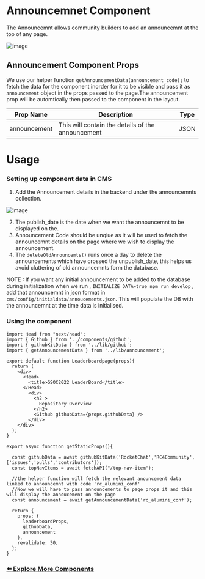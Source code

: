 # Announcemnet Component

The Announcemnt allows community builders to add an announcemnt at the top of any page. 

![image](https://user-images.githubusercontent.com/70485812/160879805-4facf945-1219-4f9f-a192-b83965956596.png)


## Announcement Component Props

We use our helper function `getAnnouncementData(announcement_code);` to fetch the data for the component inorder for it to be visible and pass it as `announcement` object in the props passed to the page.The announcement prop will be automtically then passed to the component in the layout.

| Prop Name     | Description                | Type  |
| ------------- |------------------------- | -----|
| announcement  | This will contain the details of the announcement  | JSON |

# Usage 

### Setting up component data in CMS

1. Add the Announcement details in the backend under the announcemnts collection. 

![image](https://user-images.githubusercontent.com/70485812/160881585-b66378fb-c144-45e1-9bb0-f5a2d4985460.png)

2. The publish_date is the date when we want the announcemnt to be displayed on the.
3. Announcement Code should be unqiue as it will be used to fetch the announcemnt details on the page where we wish to display the announcement.
4. The `deleteOldAnnouncemts()` runs once a day to delete the announcements which have crossed the unpublish_date, this helps us avoid cluttering of old announcemnts form the database.

NOTE :  If you want any initial announcement to be added to the database during initialization when we run , `INITIALIZE_DATA=true npm run develop`  , add that announcemnt in json format in `cms/config/initialdata/annoucements.json`. This will populate the DB with the announcemnt at the time data is initialised.

### Using the component

```
import Head from "next/head";
import { Github } from '../components/github';
import { githubKitData } from '../lib/github';
import { getAnnouncementData } from '../lib/announcement'; 

export default function Leaderboardpage(props){
  return (
    <div>
      <Head>
        <title>GSOC2022 LeaderBoard</title>
      </Head>
        <div>
          <h2 >
            Repository Overview
          </h2>
          <Github githubData={props.githubData} />
        </div>
    </div>  
  );
}

export async function getStaticProps(){
  
  const githubData = await githubKitData('RocketChat','RC4Community',['issues','pulls','contributors']);
  const topNavItems = await fetchAPI("/top-nav-item");
  
  //the helper function will fetch the relevant anouncement data linked to announcemnt with code 'rc_alumini_conf'
  //Now we will have to pass announcements to page props it and this will display the annoucement on the page
  const announcement = await getAnnouncementData('rc_alumini_conf');

  return {
    props: {
      leaderboardProps,
      githubData,
      announcement
    },
    revalidate: 30,
  };
}
```






### <a href="../">:arrow_left: Explore More Components</a>